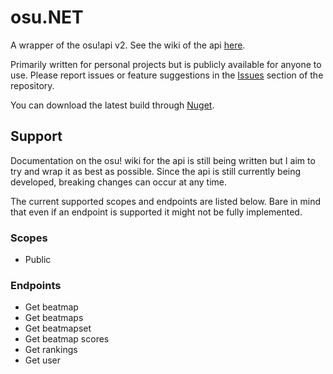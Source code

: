 # osu.NET

A wrapper of the osu!api v2. See the wiki of the api [here](https://osu.ppy.sh/docs/index.html).

Primarily written for personal projects but is publicly available for anyone to use.
Please report issues or feature suggestions in the [Issues](https://github.com/VolcanicArts/osu.NET/issues) section of the repository.

You can download the latest build through [Nuget](https://www.nuget.org/packages/volcanicarts.osu.NET/).

## Support

Documentation on the osu! wiki for the api is still being written but I aim to try and wrap it as best as possible.
Since the api is still currently being developed, breaking changes can occur at any time.

The current supported scopes and endpoints are listed below.
Bare in mind that even if an endpoint is supported it might not be fully implemented.

### Scopes
- Public

### Endpoints
- Get beatmap
- Get beatmaps
- Get beatmapset
- Get beatmap scores
- Get rankings
- Get user